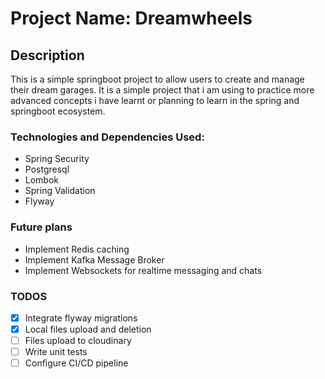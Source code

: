 # Project Name: Dreamwheels
## Description
This is a simple springboot project to allow users to create and manage their dream garages. It is a simple 
project that i am using to practice more advanced concepts i have learnt or planning to learn in the spring and springboot ecosystem.

### Technologies and Dependencies Used:
* Spring Security
* Postgresql
* Lombok
* Spring Validation
* Flyway

### Future plans
* Implement Redis caching
* Implement Kafka Message Broker
* Implement Websockets for realtime messaging and chats

### TODOS
- [X] Integrate flyway migrations
- [X] Local files upload and deletion 
- [ ] Files upload to cloudinary
- [ ] Write unit tests
- [ ] Configure CI/CD pipeline
